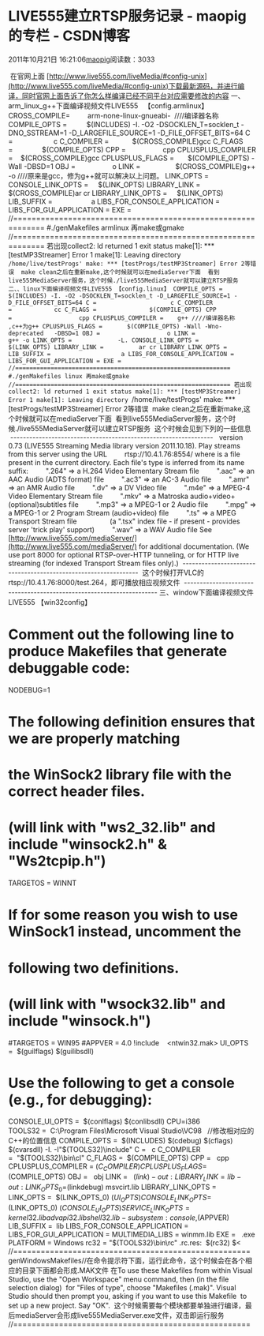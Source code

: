 # LIVE555建立RTSP服务记录 - maopig的专栏 - CSDN博客
2011年10月21日 16:21:06[maopig](https://me.csdn.net/maopig)阅读数：3033
                
 在官网上面
[http://www.live555.com/liveMedia/#config-unix](http://www.live555.com/liveMedia/#config-unix)下载最新源码，并进行编译，同时官网上面告诉了你怎么样编译已经不同平台对应需要修改的内容
一、arm_linux_g++下面编译视频文件LIVE555   【config.armlinux】
CROSS_COMPILE=         arm-none-linux-gnueabi-  ////编译器名称
COMPILE_OPTS =          $(INCLUDES) -I. -O2 -DSOCKLEN_T=socklen_t -DNO_SSTREAM=1 -D_LARGEFILE_SOURCE=1 -D_FILE_OFFSET_BITS=64
C =                     c
C_COMPILER =            $(CROSS_COMPILE)gcc
C_FLAGS =               $(COMPILE_OPTS)
CPP =                   cpp
CPLUSPLUS_COMPILER =    $(CROSS_COMPILE)gcc
CPLUSPLUS_FLAGS =       $(COMPILE_OPTS) -Wall -DBSD=1
OBJ =                   o
LINK =                  $(CROSS_COMPILE)g++ -o ////原来是gcc，修为g++就可以解决以上问题。
LINK_OPTS =             
CONSOLE_LINK_OPTS =     $(LINK_OPTS)
LIBRARY_LINK =          $(CROSS_COMPILE)ar cr 
LIBRARY_LINK_OPTS =     $(LINK_OPTS)
LIB_SUFFIX =                    a
LIBS_FOR_CONSOLE_APPLICATION =
LIBS_FOR_GUI_APPLICATION =
EXE =
//=============================================================
#./genMakefiles armlinux
再make或gmake
//=============================================================
若出现collect2: ld returned 1 exit status
make[1]: *** [testMP3Streamer] Error 1
make[1]: Leaving directory `/home/live/testProgs'
make: *** [testProgs/testMP3Streamer] Error 2等错误  make clean之后在重新make,这个时候就可以在mediaServer下面
 看到live555MediaServer服务，这个时候./live555MediaServer就可以建立RTSP服务
二、、linux下面编译视频文件LIVE555 【config.linux】
COMPILE_OPTS =          $(INCLUDES) -I. -O2 -DSOCKLEN_T=socklen_t -D_LARGEFILE_SOURCE=1 -D_FILE_OFFSET_BITS=64
C =                     c
C_COMPILER =            cc
C_FLAGS =               $(COMPILE_OPTS)
CPP =                   cpp
CPLUSPLUS_COMPILER =    g++ ////编译器名称 ,c++为g++
CPLUSPLUS_FLAGS =       $(COMPILE_OPTS) -Wall -Wno-deprecated   -DBSD=1
OBJ =                   o
LINK =                  g++ -o
LINK_OPTS =             -L.
CONSOLE_LINK_OPTS =     $(LINK_OPTS)
LIBRARY_LINK =          ar cr
LIBRARY_LINK_OPTS =
LIB_SUFFIX =                    a
LIBS_FOR_CONSOLE_APPLICATION =
LIBS_FOR_GUI_APPLICATION =
EXE =
//=============================================================
#./genMakefiles linux
再make或gmake
//=============================================================
若出现collect2: ld returned 1 exit status
make[1]: *** [testMP3Streamer] Error 1
make[1]: Leaving directory `/home/live/testProgs'
make: *** [testProgs/testMP3Streamer] Error 2等错误  make clean之后在重新make,这个时候就可以在mediaServer下面
 看到live555MediaServer服务，这个时候./live555MediaServer就可以建立RTSP服务
 这个时候会见到下列的一些信息
 ----------------------------------------------------------------
  version 0.73 (LIVE555 Streaming Media library version 2011.10.18).
Play streams from this server using the URL
        rtsp://10.4.1.76:8554/<filename>
where <filename> is a file present in the current directory.
Each file's type is inferred from its name suffix:
        ".264" => a H.264 Video Elementary Stream file
        ".aac" => an AAC Audio (ADTS format) file
        ".ac3" => an AC-3 Audio file
        ".amr" => an AMR Audio file
        ".dv" => a DV Video file
        ".m4e" => a MPEG-4 Video Elementary Stream file
        ".mkv" => a Matroska audio+video+(optional)subtitles file
        ".mp3" => a MPEG-1 or 2 Audio file
        ".mpg" => a MPEG-1 or 2 Program Stream (audio+video) file
        ".ts" => a MPEG Transport Stream file
                (a ".tsx" index file - if present - provides server 'trick play' support)
        ".wav" => a WAV Audio file
See [http://www.live555.com/mediaServer/](http://www.live555.com/mediaServer/) for additional documentation.
(We use port 8000 for optional RTSP-over-HTTP tunneling, or for HTTP live streaming (for indexed Transport Stream files only).)
 ----------------------------------------------------------------
 这个时候打开VLC的rtsp://10.4.1.76:8000/test.264，即可播放相应视频文件
 ---------------------------------------------------------------------
三、window下面编译视频文件LIVE555 【win32config】
# Comment out the following line to produce Makefiles that generate debuggable code:
NODEBUG=1
# The following definition ensures that we are properly matching
# the WinSock2 library file with the correct header files.
# (will link with "ws2_32.lib" and include "winsock2.h" & "Ws2tcpip.h")
TARGETOS = WINNT
# If for some reason you wish to use WinSock1 instead, uncomment the
# following two definitions.
# (will link with "wsock32.lib" and include "winsock.h")
#TARGETOS = WIN95
#APPVER = 4.0
!include    <ntwin32.mak>
UI_OPTS =  $(guilflags) $(guilibsdll)
# Use the following to get a console (e.g., for debugging):
CONSOLE_UI_OPTS =  $(conlflags) $(conlibsdll)
CPU=i386
TOOLS32 =  C:\Program Files\Microsoft Visual Studio\VC98   
//修改相对应的C++的位置信息
COMPILE_OPTS =  $(INCLUDES) $(cdebug) $(cflags) $(cvarsdll) -I. -I"$(TOOLS32)\include"
C =   c
C_COMPILER =  "$(TOOLS32)\bin\cl"
C_FLAGS =  $(COMPILE_OPTS)
CPP =   cpp
CPLUSPLUS_COMPILER = $(C_COMPILER)
CPLUSPLUS_FLAGS = $(COMPILE_OPTS)
OBJ =   obj
LINK =   $(link) -out:
LIBRARY_LINK =  lib -out:
LINK_OPTS_0 =  $(linkdebug) msvcirt.lib
LIBRARY_LINK_OPTS = 
LINK_OPTS =  $(LINK_OPTS_0) $(UI_OPTS)
CONSOLE_LINK_OPTS = $(LINK_OPTS_0) $(CONSOLE_UI_OPTS)
SERVICE_LINK_OPTS =     kernel32.lib advapi32.lib shell32.lib -subsystem:console,$(APPVER)
LIB_SUFFIX =  lib
LIBS_FOR_CONSOLE_APPLICATION =
LIBS_FOR_GUI_APPLICATION =
MULTIMEDIA_LIBS = winmm.lib
EXE =   .exe
PLATFORM = Windows
rc32 = "$(TOOLS32)\bin\rc"
.rc.res:
 $(rc32) $<
//====================================================
genWindowsMakefiles//在命令提示符下面，运行此命令，这个时候会在各个相应的目录下面都会形成.MAK文件
在To use these Makefiles from within Visual Studio, use the "Open Workspace" menu command, then (in the file selection dialog)
 for "Files of type", choose "Makefiles (.mak)". Visual Studio should then prompt you, asking if you want to use this Makefile
 to set up a new project. Say "OK". 
 这个时候需要每个模块都要单独进行编译，最后mediaServer会形成live555MediaServer.exe文件，双击即运行服务
//====================================================
